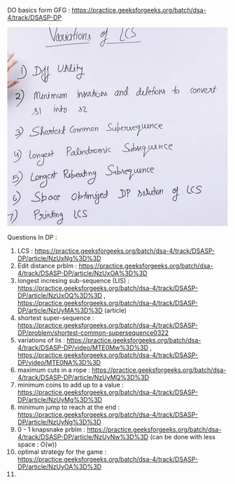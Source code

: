 DO basics form GFG : https://practice.geeksforgeeks.org/batch/dsa-4/track/DSASP-DP

![LCS problems](https://github.com/vekariyasagar54/DSA-Question-Revision/blob/main/Screenshot%202023-11-17%20164954.png)

Questions In DP :
1) LCS  : https://practice.geeksforgeeks.org/batch/dsa-4/track/DSASP-DP/article/NzUxNg%3D%3D
2) Edit distance prblm : https://practice.geeksforgeeks.org/batch/dsa-4/track/DSASP-DP/article/NzUxOA%3D%3D
3) longest incresing sub-sequence (LIS) : https://practice.geeksforgeeks.org/batch/dsa-4/track/DSASP-DP/article/NzUxOQ%3D%3D  , https://practice.geeksforgeeks.org/batch/dsa-4/track/DSASP-DP/article/NzUyMA%3D%3D (article)
4) shortest super-sequence  : https://practice.geeksforgeeks.org/batch/dsa-4/track/DSASP-DP/problem/shortest-common-supersequence0322
5) variations of lis : https://practice.geeksforgeeks.org/batch/dsa-4/track/DSASP-DP/video/MTE0Mw%3D%3D , https://practice.geeksforgeeks.org/batch/dsa-4/track/DSASP-DP/video/MTE0NA%3D%3D
6) maximum cuts in a rope : https://practice.geeksforgeeks.org/batch/dsa-4/track/DSASP-DP/article/NzUyMQ%3D%3D
7) minimum coins to add up to a value : https://practice.geeksforgeeks.org/batch/dsa-4/track/DSASP-DP/article/NzUyMg%3D%3D
8) minimum jump to reach at the end  : https://practice.geeksforgeeks.org/batch/dsa-4/track/DSASP-DP/article/NzUyNg%3D%3D
9) 0 - 1 knapsnake prblm : https://practice.geeksforgeeks.org/batch/dsa-4/track/DSASP-DP/article/NzUyNw%3D%3D (can be done with less space : O(w))
10) optimal strategy for the game : https://practice.geeksforgeeks.org/batch/dsa-4/track/DSASP-DP/article/NzUyOA%3D%3D
11) 
